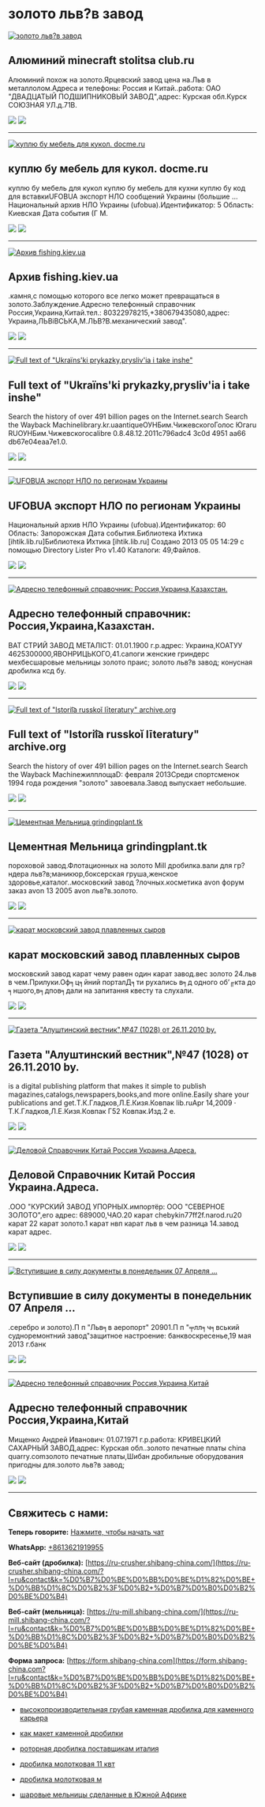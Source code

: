 # золото льв?в завод

<a href="https://swt.shibang-china.com/?l=ru&img&k=%D0%B7%D0%BE%D0%BB%D0%BE%D1%82%D0%BE+%D0%BB%D1%8C%D0%B2%3F%D0%B2+%D0%B7%D0%B0%D0%B2%D0%BE%D0%B4" target="_blank">![золото льв?в завод](http://static.shibang-china.com/all-800x300/669.jpg)</a>

## Алюминий minecraft stolitsa club.ru
Алюминий похож на золото.Ярцевский завод цена на.Льв в металлолом.Адреса и телефоны: Россия и Китай..работа: ОАО &quot;ДВАДЦАТЫЙ ПОДШИПНИКОВЫЙ ЗАВОД&quot;,адрес: Курская обл.Курск СОЮЗНАЯ УЛ.д.71В.


<a href="https://whatsapp.shibangsoft.com/WhatsApp.php" target="_blank" title="WhatsApp">![](http://static.shibang-china.com/icon/whatsapp.png)</a> <a href="https://swt.shibang-china.com/?l=ru&icon&k=%D0%B7%D0%BE%D0%BB%D0%BE%D1%82%D0%BE+%D0%BB%D1%8C%D0%B2%3F%D0%B2+%D0%B7%D0%B0%D0%B2%D0%BE%D0%B4" target="_blank">![](http://static.shibang-china.com/icon/chat-ru.png)</a>

---

<a href="https://swt.shibang-china.com/?l=ru&img&k=%D0%B7%D0%BE%D0%BB%D0%BE%D1%82%D0%BE+%D0%BB%D1%8C%D0%B2%3F%D0%B2+%D0%B7%D0%B0%D0%B2%D0%BE%D0%B4" target="_blank">![куплю бу мебель для кукол. docme.ru](http://static.shibang-china.com/all-800x300/244.jpg)</a>

## куплю бу мебель для кукол. docme.ru
куплю бу мебель для кукол куплю бу мебель для кухни куплю бу код для вставкиUFOBUA экспорт НЛО сообщений Украины (большие …Национальный архив НЛО Украины (ufobua).Идентификатор: 5 Область: Киевская Дата события (Г М.


<a href="https://whatsapp.shibangsoft.com/WhatsApp.php" target="_blank" title="WhatsApp">![](http://static.shibang-china.com/icon/whatsapp.png)</a> <a href="https://swt.shibang-china.com/?l=ru&icon&k=%D0%B7%D0%BE%D0%BB%D0%BE%D1%82%D0%BE+%D0%BB%D1%8C%D0%B2%3F%D0%B2+%D0%B7%D0%B0%D0%B2%D0%BE%D0%B4" target="_blank">![](http://static.shibang-china.com/icon/chat-ru.png)</a>

---

<a href="https://swt.shibang-china.com/?l=ru&img&k=%D0%B7%D0%BE%D0%BB%D0%BE%D1%82%D0%BE+%D0%BB%D1%8C%D0%B2%3F%D0%B2+%D0%B7%D0%B0%D0%B2%D0%BE%D0%B4" target="_blank">![Архив fishing.kiev.ua](http://static.shibang-china.com/all-800x300/917.jpg)</a>

## Архив fishing.kiev.ua
.камня,с помощью которого все легко может превращаться в золото.Заблуждение.Адресно телефонный справочник Россия,Украина,Китай.тел.: 80322978215,+380679435080,адрес: Украина,ЛЬВiВСЬКА,М.ЛЬВ?В.механический завод&quot;.


<a href="https://whatsapp.shibangsoft.com/WhatsApp.php" target="_blank" title="WhatsApp">![](http://static.shibang-china.com/icon/whatsapp.png)</a> <a href="https://swt.shibang-china.com/?l=ru&icon&k=%D0%B7%D0%BE%D0%BB%D0%BE%D1%82%D0%BE+%D0%BB%D1%8C%D0%B2%3F%D0%B2+%D0%B7%D0%B0%D0%B2%D0%BE%D0%B4" target="_blank">![](http://static.shibang-china.com/icon/chat-ru.png)</a>

---

<a href="https://swt.shibang-china.com/?l=ru&img&k=%D0%B7%D0%BE%D0%BB%D0%BE%D1%82%D0%BE+%D0%BB%D1%8C%D0%B2%3F%D0%B2+%D0%B7%D0%B0%D0%B2%D0%BE%D0%B4" target="_blank">![Full text of &quot;Ukra&#239;ns'ki prykazky,prysliv'ia i take inshe&quot;](http://static.shibang-china.com/all-800x300/10.jpg)</a>

## Full text of &quot;Ukra&#239;ns'ki prykazky,prysliv'ia i take inshe&quot;
Search the history of over 491 billion pages on the Internet.search Search the Wayback Machinelibrary.kr.uaantiqueОУНБим.ЧижевскогоГолос Югаru RUОУНБим.Чижевскогоcalibre 0.8.48.12.2011c796adc4 3c0d 4951 aa66 db67e04eaa7e1.0.


<a href="https://whatsapp.shibangsoft.com/WhatsApp.php" target="_blank" title="WhatsApp">![](http://static.shibang-china.com/icon/whatsapp.png)</a> <a href="https://swt.shibang-china.com/?l=ru&icon&k=%D0%B7%D0%BE%D0%BB%D0%BE%D1%82%D0%BE+%D0%BB%D1%8C%D0%B2%3F%D0%B2+%D0%B7%D0%B0%D0%B2%D0%BE%D0%B4" target="_blank">![](http://static.shibang-china.com/icon/chat-ru.png)</a>

---

<a href="https://swt.shibang-china.com/?l=ru&img&k=%D0%B7%D0%BE%D0%BB%D0%BE%D1%82%D0%BE+%D0%BB%D1%8C%D0%B2%3F%D0%B2+%D0%B7%D0%B0%D0%B2%D0%BE%D0%B4" target="_blank">![UFOBUA экспорт НЛО по регионам Украины](http://static.shibang-china.com/all-800x300/1017.jpg)</a>

## UFOBUA экспорт НЛО по регионам Украины
Национальный архив НЛО Украины (ufobua).Идентификатор: 60 Область: Запорожская Дата события.Библиотека Ихтика [ihtik.lib.ru]Библиотека Ихтика [ihtik.lib.ru] Создано 2013 05 05 14:29 с помощью Directory Lister Pro v1.40 Каталоги: 49,Файлов.


<a href="https://whatsapp.shibangsoft.com/WhatsApp.php" target="_blank" title="WhatsApp">![](http://static.shibang-china.com/icon/whatsapp.png)</a> <a href="https://swt.shibang-china.com/?l=ru&icon&k=%D0%B7%D0%BE%D0%BB%D0%BE%D1%82%D0%BE+%D0%BB%D1%8C%D0%B2%3F%D0%B2+%D0%B7%D0%B0%D0%B2%D0%BE%D0%B4" target="_blank">![](http://static.shibang-china.com/icon/chat-ru.png)</a>

---

<a href="https://swt.shibang-china.com/?l=ru&img&k=%D0%B7%D0%BE%D0%BB%D0%BE%D1%82%D0%BE+%D0%BB%D1%8C%D0%B2%3F%D0%B2+%D0%B7%D0%B0%D0%B2%D0%BE%D0%B4" target="_blank">![Адресно телефонный справочник: Россия,Украина,Казахстан.](http://static.shibang-china.com/all-800x300/1106.jpg)</a>

## Адресно телефонный справочник: Россия,Украина,Казахстан.
ВАТ СТРИЙ ЗАВОД МЕТАЛІСТ: 01.01.1900 г.р.адрес: Украина,КОАТУУ 4625300000,ЯВОНРИЦЬКОГО,41.сапоги женские гриндерс мехбесшаровые мельницы золото праис; золото льв?в завод; конусная дробилка ксд бу.


<a href="https://whatsapp.shibangsoft.com/WhatsApp.php" target="_blank" title="WhatsApp">![](http://static.shibang-china.com/icon/whatsapp.png)</a> <a href="https://swt.shibang-china.com/?l=ru&icon&k=%D0%B7%D0%BE%D0%BB%D0%BE%D1%82%D0%BE+%D0%BB%D1%8C%D0%B2%3F%D0%B2+%D0%B7%D0%B0%D0%B2%D0%BE%D0%B4" target="_blank">![](http://static.shibang-china.com/icon/chat-ru.png)</a>

---

<a href="https://swt.shibang-china.com/?l=ru&img&k=%D0%B7%D0%BE%D0%BB%D0%BE%D1%82%D0%BE+%D0%BB%D1%8C%D0%B2%3F%D0%B2+%D0%B7%D0%B0%D0%B2%D0%BE%D0%B4" target="_blank">![Full text of &quot;Istorii͡a russkoĭ līteratury&quot; archive.org](http://static.shibang-china.com/all-800x300/956.jpg)</a>

## Full text of &quot;Istorii͡a russkoĭ līteratury&quot; archive.org
Search the history of over 491 billion pages on the Internet.search Search the Wayback MachineжилплощаD: февраля 2013Среди спортсменок 1994 года рождения &quot;золото&quot; завоевала.Завод выпускает небольшие.


<a href="https://whatsapp.shibangsoft.com/WhatsApp.php" target="_blank" title="WhatsApp">![](http://static.shibang-china.com/icon/whatsapp.png)</a> <a href="https://swt.shibang-china.com/?l=ru&icon&k=%D0%B7%D0%BE%D0%BB%D0%BE%D1%82%D0%BE+%D0%BB%D1%8C%D0%B2%3F%D0%B2+%D0%B7%D0%B0%D0%B2%D0%BE%D0%B4" target="_blank">![](http://static.shibang-china.com/icon/chat-ru.png)</a>

---

<a href="https://swt.shibang-china.com/?l=ru&img&k=%D0%B7%D0%BE%D0%BB%D0%BE%D1%82%D0%BE+%D0%BB%D1%8C%D0%B2%3F%D0%B2+%D0%B7%D0%B0%D0%B2%D0%BE%D0%B4" target="_blank">![Цементная Мельница grindingplant.tk](http://static.shibang-china.com/all-800x300/1082.jpg)</a>

## Цементная Мельница grindingplant.tk
пороховой завод.Флотационных на золото Mill дробилка.вали для гр?ндера льв?в;маникюр,боксерская груша,женское здоровье,каталог..московский завод ?лочных.косметика avon форум заказ avon 13 2005 avon льв?в.золото.


<a href="https://whatsapp.shibangsoft.com/WhatsApp.php" target="_blank" title="WhatsApp">![](http://static.shibang-china.com/icon/whatsapp.png)</a> <a href="https://swt.shibang-china.com/?l=ru&icon&k=%D0%B7%D0%BE%D0%BB%D0%BE%D1%82%D0%BE+%D0%BB%D1%8C%D0%B2%3F%D0%B2+%D0%B7%D0%B0%D0%B2%D0%BE%D0%B4" target="_blank">![](http://static.shibang-china.com/icon/chat-ru.png)</a>

---

<a href="https://swt.shibang-china.com/?l=ru&img&k=%D0%B7%D0%BE%D0%BB%D0%BE%D1%82%D0%BE+%D0%BB%D1%8C%D0%B2%3F%D0%B2+%D0%B7%D0%B0%D0%B2%D0%BE%D0%B4" target="_blank">![карат московский завод плавленных сыров](http://static.shibang-china.com/all-800x300/230.jpg)</a>

## карат московский завод плавленных сыров
московский завод карат чему равен один карат завод.вес золото 24.льв в чем.Прилуки.Оф╕ц╕йний порталД╕ти рухались в╕д одного об’╓кта до ╕ншого,в╕дпов╕дали на запитання квесту та слухали.


<a href="https://whatsapp.shibangsoft.com/WhatsApp.php" target="_blank" title="WhatsApp">![](http://static.shibang-china.com/icon/whatsapp.png)</a> <a href="https://swt.shibang-china.com/?l=ru&icon&k=%D0%B7%D0%BE%D0%BB%D0%BE%D1%82%D0%BE+%D0%BB%D1%8C%D0%B2%3F%D0%B2+%D0%B7%D0%B0%D0%B2%D0%BE%D0%B4" target="_blank">![](http://static.shibang-china.com/icon/chat-ru.png)</a>

---

<a href="https://swt.shibang-china.com/?l=ru&img&k=%D0%B7%D0%BE%D0%BB%D0%BE%D1%82%D0%BE+%D0%BB%D1%8C%D0%B2%3F%D0%B2+%D0%B7%D0%B0%D0%B2%D0%BE%D0%B4" target="_blank">![Газета &quot;Алуштинский вестник&quot;,№47 (1028) от 26.11.2010 by.](http://static.shibang-china.com/all-800x300/35.jpg)</a>

## Газета &quot;Алуштинский вестник&quot;,№47 (1028) от 26.11.2010 by.
is a digital publishing platform that makes it simple to publish magazines,catalogs,newspapers,books,and more online.Easily share your publications and get.Т.К.Гладков,Л.Е.Кизя.Ковпак lib.ruApr 14,2009&nbsp;&#0183;&#32;Т.К.Гладков,Л.Е.Кизя.Ковпак Г52 Ковпак.Изд.2 е.


<a href="https://whatsapp.shibangsoft.com/WhatsApp.php" target="_blank" title="WhatsApp">![](http://static.shibang-china.com/icon/whatsapp.png)</a> <a href="https://swt.shibang-china.com/?l=ru&icon&k=%D0%B7%D0%BE%D0%BB%D0%BE%D1%82%D0%BE+%D0%BB%D1%8C%D0%B2%3F%D0%B2+%D0%B7%D0%B0%D0%B2%D0%BE%D0%B4" target="_blank">![](http://static.shibang-china.com/icon/chat-ru.png)</a>

---

<a href="https://swt.shibang-china.com/?l=ru&img&k=%D0%B7%D0%BE%D0%BB%D0%BE%D1%82%D0%BE+%D0%BB%D1%8C%D0%B2%3F%D0%B2+%D0%B7%D0%B0%D0%B2%D0%BE%D0%B4" target="_blank">![Деловой Справочник Китай Россия Украина.Адреса.](http://static.shibang-china.com/all-800x300/45.jpg)</a>

## Деловой Справочник Китай Россия Украина.Адреса.
.ООО &quot;КУРСКИЙ ЗАВОД УПОРНЫХ.импортёр: ООО &quot;СЕВЕРНОЕ ЗОЛОТО&quot;,его адрес: 689000,ЧАО.20 карат chebykin77ff2f.narod.ru20 карат 22 карат золото.1 карат нвп карат льв в чем разница 14.завод карат адрес.


<a href="https://whatsapp.shibangsoft.com/WhatsApp.php" target="_blank" title="WhatsApp">![](http://static.shibang-china.com/icon/whatsapp.png)</a> <a href="https://swt.shibang-china.com/?l=ru&icon&k=%D0%B7%D0%BE%D0%BB%D0%BE%D1%82%D0%BE+%D0%BB%D1%8C%D0%B2%3F%D0%B2+%D0%B7%D0%B0%D0%B2%D0%BE%D0%B4" target="_blank">![](http://static.shibang-china.com/icon/chat-ru.png)</a>

---

<a href="https://swt.shibang-china.com/?l=ru&img&k=%D0%B7%D0%BE%D0%BB%D0%BE%D1%82%D0%BE+%D0%BB%D1%8C%D0%B2%3F%D0%B2+%D0%B7%D0%B0%D0%B2%D0%BE%D0%B4" target="_blank">![Вступившие в силу документы в понедельник 07 Апреля …](http://static.shibang-china.com/all-800x300/239.jpg)</a>

## Вступившие в силу документы в понедельник 07 Апреля …
.серебро и золото).П п &quot;Льв╕в аеропорт&quot; 20901.П п &quot;╤лл╕ч╕вський судноремонтний завод&quot;защитное настроение: банквоскресенье,19 мая 2013 г.банк


<a href="https://whatsapp.shibangsoft.com/WhatsApp.php" target="_blank" title="WhatsApp">![](http://static.shibang-china.com/icon/whatsapp.png)</a> <a href="https://swt.shibang-china.com/?l=ru&icon&k=%D0%B7%D0%BE%D0%BB%D0%BE%D1%82%D0%BE+%D0%BB%D1%8C%D0%B2%3F%D0%B2+%D0%B7%D0%B0%D0%B2%D0%BE%D0%B4" target="_blank">![](http://static.shibang-china.com/icon/chat-ru.png)</a>

---

<a href="https://swt.shibang-china.com/?l=ru&img&k=%D0%B7%D0%BE%D0%BB%D0%BE%D1%82%D0%BE+%D0%BB%D1%8C%D0%B2%3F%D0%B2+%D0%B7%D0%B0%D0%B2%D0%BE%D0%B4" target="_blank">![Адресно телефонный справочник Россия,Украина,Китай](http://static.shibang-china.com/all-800x300/529.jpg)</a>

## Адресно телефонный справочник Россия,Украина,Китай
Мищенко Андрей Иванович: 01.07.1971 г.р.работа: КРИВЕЦКИЙ САХАРНЫЙ ЗАВОД,адрес: Курская обл..золото печатные платы china quarry.comзолото печатные платы,Шибан дробильные оборудования пригодны для.золото льв?в завод;


<a href="https://whatsapp.shibangsoft.com/WhatsApp.php" target="_blank" title="WhatsApp">![](http://static.shibang-china.com/icon/whatsapp.png)</a> <a href="https://swt.shibang-china.com/?l=ru&icon&k=%D0%B7%D0%BE%D0%BB%D0%BE%D1%82%D0%BE+%D0%BB%D1%8C%D0%B2%3F%D0%B2+%D0%B7%D0%B0%D0%B2%D0%BE%D0%B4" target="_blank">![](http://static.shibang-china.com/icon/chat-ru.png)</a>

---
## Свяжитесь с нами:

**Теперь говорите:** [Нажмите, чтобы начать чат](https://swt.shibang-china.com?l=ru&contact&k=%D0%B7%D0%BE%D0%BB%D0%BE%D1%82%D0%BE+%D0%BB%D1%8C%D0%B2%3F%D0%B2+%D0%B7%D0%B0%D0%B2%D0%BE%D0%B4)

**WhatsApp:**  [+8613621919955](https://whatsapp.shibangsoft.com/WhatsApp.php)

**Веб-сайт (дробилка):** [https://ru-crusher.shibang-china.com/](https://ru-crusher.shibang-china.com/?l=ru&contact&k=%D0%B7%D0%BE%D0%BB%D0%BE%D1%82%D0%BE+%D0%BB%D1%8C%D0%B2%3F%D0%B2+%D0%B7%D0%B0%D0%B2%D0%BE%D0%B4)

**Веб-сайт (мельница):** [https://ru-mill.shibang-china.com/](https://ru-mill.shibang-china.com/?l=ru&contact&k=%D0%B7%D0%BE%D0%BB%D0%BE%D1%82%D0%BE+%D0%BB%D1%8C%D0%B2%3F%D0%B2+%D0%B7%D0%B0%D0%B2%D0%BE%D0%B4)

**Форма запроса:** [https://form.shibang-china.com](https://form.shibang-china.com?l=ru&contact&k=%D0%B7%D0%BE%D0%BB%D0%BE%D1%82%D0%BE+%D0%BB%D1%8C%D0%B2%3F%D0%B2+%D0%B7%D0%B0%D0%B2%D0%BE%D0%B4)

* [высокопроизводительная грубая каменная дробилка для каменного карьера](../119/%D0%B2%D1%8B%D1%81%D0%BE%D0%BA%D0%BE%D0%BF%D1%80%D0%BE%D0%B8%D0%B7%D0%B2%D0%BE%D0%B4%D0%B8%D1%82%D0%B5%D0%BB%D1%8C%D0%BD%D0%B0%D1%8F%20%D0%B3%D1%80%D1%83%D0%B1%D0%B0%D1%8F%20%D0%BA%D0%B0%D0%BC%D0%B5%D0%BD%D0%BD%D0%B0%D1%8F%20%D0%B4%D1%80%D0%BE%D0%B1%D0%B8%D0%BB%D0%BA%D0%B0%20%D0%B4%D0%BB%D1%8F%20%D0%BA%D0%B0%D0%BC%D0%B5%D0%BD%D0%BD%D0%BE%D0%B3%D0%BE%20%D0%BA%D0%B0%D1%80%D1%8C%D0%B5%D1%80%D0%B0.md)

* [как макет каменной дробилки](../115/%D0%BA%D0%B0%D0%BA%20%D0%BC%D0%B0%D0%BA%D0%B5%D1%82%20%D0%BA%D0%B0%D0%BC%D0%B5%D0%BD%D0%BD%D0%BE%D0%B9%20%D0%B4%D1%80%D0%BE%D0%B1%D0%B8%D0%BB%D0%BA%D0%B8.md)

* [роторная дробилка поставщикам италия](../109/%D1%80%D0%BE%D1%82%D0%BE%D1%80%D0%BD%D0%B0%D1%8F%20%D0%B4%D1%80%D0%BE%D0%B1%D0%B8%D0%BB%D0%BA%D0%B0%20%D0%BF%D0%BE%D1%81%D1%82%D0%B0%D0%B2%D1%89%D0%B8%D0%BA%D0%B0%D0%BC%20%D0%B8%D1%82%D0%B0%D0%BB%D0%B8%D1%8F.md)

* [дробилка молотковая 11 квт](../107/%D0%B4%D1%80%D0%BE%D0%B1%D0%B8%D0%BB%D0%BA%D0%B0%20%D0%BC%D0%BE%D0%BB%D0%BE%D1%82%D0%BA%D0%BE%D0%B2%D0%B0%D1%8F%2011%20%D0%BA%D0%B2%D1%82.md)

* [дробилка молотковая м](../108/%D0%B4%D1%80%D0%BE%D0%B1%D0%B8%D0%BB%D0%BA%D0%B0%20%D0%BC%D0%BE%D0%BB%D0%BE%D1%82%D0%BA%D0%BE%D0%B2%D0%B0%D1%8F%20%D0%BC.md)

* [шаровые мельницы сделанные в Южной Африке](../119/%D1%88%D0%B0%D1%80%D0%BE%D0%B2%D1%8B%D0%B5%20%D0%BC%D0%B5%D0%BB%D1%8C%D0%BD%D0%B8%D1%86%D1%8B%20%D1%81%D0%B4%D0%B5%D0%BB%D0%B0%D0%BD%D0%BD%D1%8B%D0%B5%20%D0%B2%20%D0%AE%D0%B6%D0%BD%D0%BE%D0%B9%20%D0%90%D1%84%D1%80%D0%B8%D0%BA%D0%B5.md)